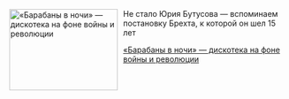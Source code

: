 <!--2025-08-10 15:30:16-->
<div class="yb">
  <div class="rss kino_teatr"><a href="https://www.kino-teatr.ru/teatr/art/teatr/4552/" title="«Барабаны в ночи» — дискотека на фоне войны и революции"><img src="https://www.kino-teatr.ru/art/2/5/4552/poster.jpg" width="196" height="147" align="left" hspace="5" style="margin: 0px 10px 0px 5px" alt="«Барабаны в ночи» — дискотека на фоне войны и революции"/></a>Не стало Юрия Бутусова — вспоминаем постановку Брехта, к которой он шел 15 лет <p class="titl"><a href="https://www.kino-teatr.ru/teatr/art/teatr/4552/">«Барабаны в ночи» — дискотека на фоне войны и революции</a></p></div>
</div>
